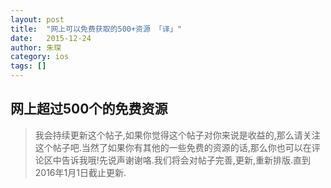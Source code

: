 ```yaml
---
layout: post
title:  "网上可以免费获取的500+资源 「译」"
date:   2015-12-24
author: 朱琛
category: ios
tags: []
---
```


## 网上超过500个的免费资源

<blockquote>我会持续更新这个帖子,如果你觉得这个帖子对你来说是收益的,那么请关注这个帖子吧.当然了如果你有其他的一些免费的资源的话,那么你也可以在评论区中告诉我哦!先说声谢谢咯.我们将会对帖子完善,更新,重新排版.直到2016年1月1日截止更新.</blockquote>
